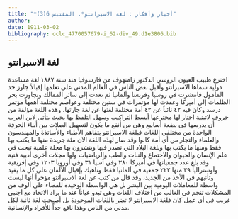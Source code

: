 ```yaml
---
title: "*أخبار وأفكار : لغة الاسبرانتو*. المقتبس 6(3)"
author: 
date: 1911-03-02
bibliography: oclc_4770057679-i_62-div_49.d1e3806.bib
---
```




##  لغة الاسبرانتو 


 اخترع طبيب العيون الروسي الدكتور زامنهوف من فارسوفيا منذ سنة  ١٨٨٧  لغة مساعدة دولية سماها الاسبرانتو وأقبل بعض الناس في العالم المدني على تعلمها إقبالاً جاوز حد المأمول فانتشرت في روسيا وفرنسا وألمانيا ثم تعدت إلى سائر الممالك وتجاوزت   بحر الظلمات إلى أميركا وعقدت لها مؤتمرات في سنين مختلفة وعواصم مختلفة أهمها مؤتمر درسد وكان فيه  ٤٢  نائباً عن  ٤٢  أمة مختلفة لغتها عن لغة جارتها، وهذه اللغة مؤلفة من حروف لاتينية اختار لها مخترعها أبسط التراكيب وسهل التلفظ بها بحيث يتأتى لابن الغرب أن يدرسها في بضعة أسابيع وهي من أنفع ما يكون لتسهيل الصلات بين أبناء الحرفة الواحدة من مختلفي اللغات فبلغة الاسبرانتو يتفاهم الأطباء والأساتذة والمهندسون والعلماء والتجار من أي أمة كانوا وقد صار لهذه اللغة الآن  مئة  جريدة منها ما يكتب بها فقط ومنها ما يكتب بها وبلغة البلاد التي تصدر فيها وينشرون بها مجلة علمية تبحث في علم الإنسان والحيوان والاجتماع والنبات والطب والرياضيات ولها مجلات أخرى أدبية فنية وقد بلغ عدد جمعياتها في أميركا  ٢٨٠  وفي آسيا  ٣١  وفي أوروبا  ١٢٠٣  وفي إفريقية وأوستراليا  ٣٩  منها  ٢٢٢  جمعية في ألمانيا فقط وناهيك بإقبال الألمان على كل ما يفيد   وتأنيهم في الأخذ من الجديد، وقد قال من كتب عن لغة الاسبرانتو مؤخراً أنها ليست واسطة للمعاملات اليومية بين البشر بل هي الواسطة الوحيدة للقضاء على ألوف من المشكلات تنجم في الغالب من اختلاف اللغات وهي تبدو عياناً عند ما يراد الاتحاد مع أجنبي غريب في أي عمل كان فلغة الاسبرانتو لا تضر باللغات الموجودة بل أصبحت لغة ثانية لكل مدني من الناس وهذا نافع جداً للأفراد والإنسانية. 
